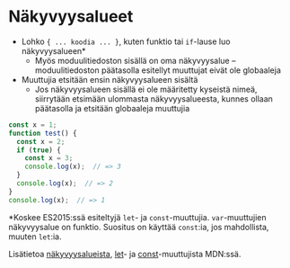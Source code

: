 # Näkyvyysalueet

* Lohko `{ ... koodia ... }`, kuten funktio tai `if`-lause luo näkyvyysalueen\*
  * Myös moduulitiedoston sisällä on oma näkyvyysalue – moduulitiedoston päätasolla esitellyt muuttujat eivät ole globaaleja
* Muuttujia etsitään ensin näkyvyysalueen sisältä
  * Jos näkyvyysalueen sisällä ei ole määritetty kyseistä nimeä, siirrytään etsimään ulommasta näkyvyysalueesta, kunnes ollaan päätasolla ja etsitään globaaleja muuttujia

```javascript
const x = 1;
function test() {
  const x = 2;
  if (true) {
    const x = 3;
    console.log(x);  // => 3
  }
  console.log(x);  // => 2
}
console.log(x);  // => 1
```

\*Koskee ES2015:ssä esiteltyjä `let`- ja `const`-muuttujia. `var`-muuttujien näkyvyysalue on funktio. Suositus on käyttää `const`:ia, jos mahdollista, muuten `let`:ia.

Lisätietoa [näkyvyysalueista](https://developer.mozilla.org/docs/Web/JavaScript/Closures), [let](https://developer.mozilla.org/docs/Web/JavaScript/Reference/Statements/let)- ja [const](https://developer.mozilla.org/docs/Web/JavaScript/Reference/Statements/const)-muuttujista MDN:ssä.

